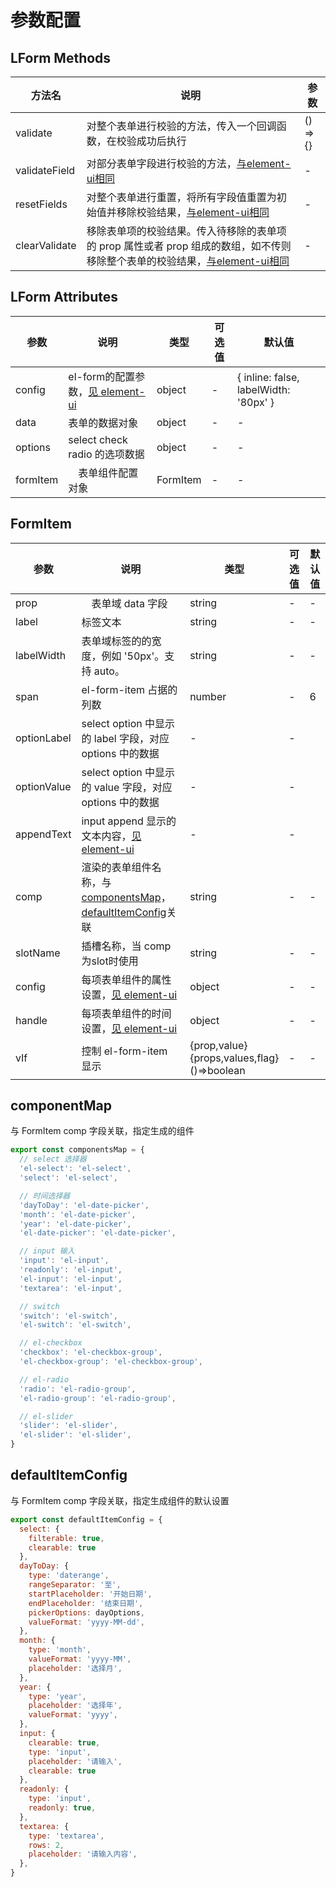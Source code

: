 # 参数配置

## LForm Methods
| 方法名    | 说明     | 参数    |
|---------|----------|---------|
| validate | 对整个表单进行校验的方法，传入一个回调函数，在校验成功后执行 | () => {} |
| validateField	 |  对部分表单字段进行校验的方法，[与element-ui相同](https://element.eleme.cn/#/zh-CN/component/form#form-methods)	| - |
| resetFields | 对整个表单进行重置，将所有字段值重置为初始值并移除校验结果，[与element-ui相同](https://element.eleme.cn/#/zh-CN/component/form#form-methods)| - |
| clearValidate | 移除表单项的校验结果。传入待移除的表单项的 prop 属性或者 prop 组成的数组，如不传则移除整个表单的校验结果，[与element-ui相同](https://element.eleme.cn/#/zh-CN/component/form#form-methods)| - |

## LForm Attributes
| 参数    | 说明     | 类型    | 可选值      | 默认值 |
|---------|----------|---------|-------------|--------|
| config | el-form的配置参数，[见 element-ui](https://element.eleme.cn/#/zh-CN/component/form#form-attributes) | object | - | { inline: false, labelWidth: '80px' } |
| data | 表单的数据对象 | object| - |-|
| options | select check radio 的选项数据 | object | - | - |
| formItem |　表单组件配置对象 | FormItem | - | - |

## FormItem
| 参数    | 说明     | 类型    | 可选值      | 默认值 |
|---------|----------|---------|-------------|--------|
| prop |　表单域 data 字段 | string  | - | - |
| label | 标签文本 | string | - | - |
| labelWidth | 表单域标签的的宽度，例如 '50px'。支持 auto。 | string | - | - |
| span | el-form-item 占据的列数 | number | - | 6 |
| optionLabel | select option 中显示的 label 字段，对应 options 中的数据 | - | - |
| optionValue | select option 中显示的 value 字段，对应 options 中的数据 | - | - |
| appendText | input append 显示的文本内容，[见 element-ui](https://element.eleme.cn/#/zh-CN/component/input#fu-he-xing-shu-ru-kuang) | - | - |
| comp | 渲染的表单组件名称，与<a href="#componentMap">componentsMap</a>，[defaultItemConfig](#defaultItemConfig)关联 | string | - | - |
| slotName | 插槽名称，当 comp 为slot时使用 | string | - | - |
| config | 每项表单组件的属性设置，[见 element-ui](https://element.eleme.cn/#/zh-CN/component/input#input-attributes) | object | - | - |
| handle | 每项表单组件的时间设置，[见 element-ui](https://element.eleme.cn/#/zh-CN/component/input#input-events) | object | - | - |
| vIf | 控制 el-form-item 显示 | {prop,value}<br>{props,values,flag}<br>()=>boolean | - | - |


## componentMap
与 FormItem comp 字段关联，指定生成的组件
```ts
export const componentsMap = {
  // select 选择器
  'el-select': 'el-select',
  'select': 'el-select',

  // 时间选择器
  'dayToDay': 'el-date-picker',
  'month': 'el-date-picker',
  'year': 'el-date-picker',
  'el-date-picker': 'el-date-picker',

  // input 输入
  'input': 'el-input',
  'readonly': 'el-input',
  'el-input': 'el-input',
  'textarea': 'el-input',

  // switch
  'switch': 'el-switch',
  'el-switch': 'el-switch',

  // el-checkbox
  'checkbox': 'el-checkbox-group',
  'el-checkbox-group': 'el-checkbox-group',

  // el-radio
  'radio': 'el-radio-group',
  'el-radio-group': 'el-radio-group',

  // el-slider
  'slider': 'el-slider',
  'el-slider': 'el-slider',
}
```

## defaultItemConfig
与 FormItem comp 字段关联，指定生成组件的默认设置
```js
export const defaultItemConfig = {
  select: {
    filterable: true,
    clearable: true
  },
  dayToDay: {
    type: 'daterange',
    rangeSeparator: '至',
    startPlaceholder: '开始日期',
    endPlaceholder: '结束日期',
    pickerOptions: dayOptions,
    valueFormat: 'yyyy-MM-dd',
  },
  month: {
    type: 'month',
    valueFormat: 'yyyy-MM',
    placeholder: '选择月',
  },
  year: {
    type: 'year',
    placeholder: '选择年',
    valueFormat: 'yyyy',
  },
  input: {
    clearable: true,
    type: 'input',
    placeholder: '请输入',
    clearable: true
  },
  readonly: {
    type: 'input',
    readonly: true,
  },
  textarea: {
    type: 'textarea',
    rows: 2,
    placeholder: '请输入内容',
  },
}
```
